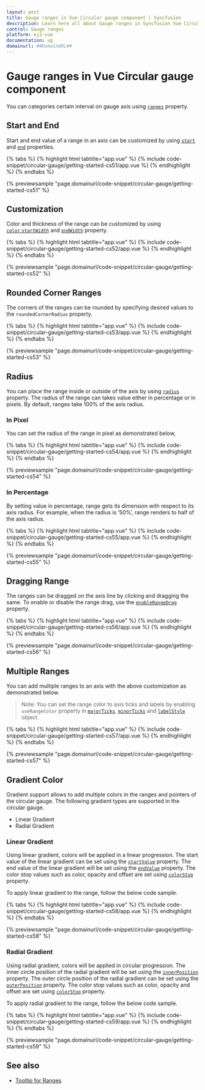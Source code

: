 ```yaml
---
layout: post
title: Gauge ranges in Vue Circular gauge component | Syncfusion
description: Learn here all about Gauge ranges in Syncfusion Vue Circular gauge component of Syncfusion Essential JS 2 and more.
control: Gauge ranges 
platform: ej2-vue
documentation: ug
domainurl: ##DomainURL##
---
```


# Gauge ranges in Vue Circular gauge component

You can categories certain interval on gauge axis using [`ranges`](https://ej2.syncfusion.com/vue/documentation/api/circular-gauge/range/#properties) property.

## Start and End

Start and end value of a range in an axis can be customized by using [`start`](https://ej2.syncfusion.com/vue/documentation/api/circular-gauge/range/#start-number) and [`end`](https://ej2.syncfusion.com/vue/documentation/api/circular-gauge/range/#end-number) properties.

{% tabs %}
{% highlight html tabtitle="app.vue" %}
{% include code-snippet/circular-gauge/getting-started-cs51/app.vue %}
{% endhighlight %}
{% endtabs %}
        
{% previewsample "page.domainurl/code-snippet/circular-gauge/getting-started-cs51" %}

## Customization

Color and thickness of the range can be customized by using [`color`](https://ej2.syncfusion.com/vue/documentation/api/circular-gauge/range/#color-string),[`startWidth`](https://ej2.syncfusion.com/vue/documentation/api/circular-gauge/range/#startwidth-number) and [`endWidth`](https://ej2.syncfusion.com/vue/documentation/api/circular-gauge/range/#endwidth-number) property.

{% tabs %}
{% highlight html tabtitle="app.vue" %}
{% include code-snippet/circular-gauge/getting-started-cs52/app.vue %}
{% endhighlight %}
{% endtabs %}
        
{% previewsample "page.domainurl/code-snippet/circular-gauge/getting-started-cs52" %}

## Rounded Corner Ranges

The corners of the ranges can be rounded by specifying desired values to the `roundedCornerRadius` property.

{% tabs %}
{% highlight html tabtitle="app.vue" %}
{% include code-snippet/circular-gauge/getting-started-cs53/app.vue %}
{% endhighlight %}
{% endtabs %}
        
{% previewsample "page.domainurl/code-snippet/circular-gauge/getting-started-cs53" %}


## Radius

You can place the range inside or outside of the axis by using [`radius`](https://ej2.syncfusion.com/vue/documentation/api/circular-gauge/range/#radius-string)
property. The radius of the range can takes value either in percentage or in pixels. By default, ranges
take 100% of the axis radius.

### In Pixel

You can set the radius of the range in pixel as demonstrated below,

{% tabs %}
{% highlight html tabtitle="app.vue" %}
{% include code-snippet/circular-gauge/getting-started-cs54/app.vue %}
{% endhighlight %}
{% endtabs %}
        
{% previewsample "page.domainurl/code-snippet/circular-gauge/getting-started-cs54" %}


### In Percentage

By setting value in percentage, range gets its dimension with respect to its axis radius.
For example, when the radius is ‘50%’, range renders to half of the axis radius.

{% tabs %}
{% highlight html tabtitle="app.vue" %}
{% include code-snippet/circular-gauge/getting-started-cs55/app.vue %}
{% endhighlight %}
{% endtabs %}
        
{% previewsample "page.domainurl/code-snippet/circular-gauge/getting-started-cs55" %}

## Dragging Range

The ranges can be dragged on the axis line by clicking and dragging the same. To enable or disable the range drag, use the [`enableRangeDrag`](https://ej2.syncfusion.com/vue/documentation/api/circular-gauge/circularGaugeModel/#enablerangedrag) property.

{% tabs %}
{% highlight html tabtitle="app.vue" %}
{% include code-snippet/circular-gauge/getting-started-cs56/app.vue %}
{% endhighlight %}
{% endtabs %}
        
{% previewsample "page.domainurl/code-snippet/circular-gauge/getting-started-cs56" %}

## Multiple Ranges

You can add multiple ranges to an axis with the above customization as demonstrated below.

>Note: You can set the range color to axis ticks and labels by enabling `useRangeColor` property in [`majorTicks`](https://ej2.syncfusion.com/vue/documentation/api/circular-gauge/tick/),
[`minorTicks`](https://ej2.syncfusion.com/vue/documentation/api/circular-gauge/tick/) and [`labelStyle`](https://ej2.syncfusion.com/vue/documentation/api/circular-gauge/label/) object.

{% tabs %}
{% highlight html tabtitle="app.vue" %}
{% include code-snippet/circular-gauge/getting-started-cs57/app.vue %}
{% endhighlight %}
{% endtabs %}
        
{% previewsample "page.domainurl/code-snippet/circular-gauge/getting-started-cs57" %}

## Gradient Color

Gradient support allows to add multiple colors in the ranges and pointers of the circular gauge. The following gradient types are supported in the circular gauge.

* Linear Gradient
* Radial Gradient

### Linear Gradient

Using linear gradient, colors will be applied in a linear progression. The start value of the linear gradient can be set using the [`startValue`](https://ej2.syncfusion.com/vue/documentation/api/circular-gauge/linearGradient/#startvalue) property. The end value of the linear gradient will be set using the [`endValue`](https://ej2.syncfusion.com/vue/documentation/api/circular-gauge/linearGradient/#endvalue) property. The color stop values such as color, opacity and offset are set using [`colorStop`](https://ej2.syncfusion.com/vue/documentation/api/circular-gauge/linearGradient/#colorstop) property.

To apply linear gradient to the range, follow the below code sample.

{% tabs %}
{% highlight html tabtitle="app.vue" %}
{% include code-snippet/circular-gauge/getting-started-cs58/app.vue %}
{% endhighlight %}
{% endtabs %}
        
{% previewsample "page.domainurl/code-snippet/circular-gauge/getting-started-cs58" %}

### Radial Gradient

Using radial gradient, colors will be applied in circular progression. The inner circle position of the radial gradient will be set using the [`innerPosition`](https://ej2.syncfusion.com/vue/documentation/api/circular-gauge/radialGradient/#innerposition) property. The outer circle position of the radial gradient can be set using the [`outerPosition`](https://ej2.syncfusion.com/vue/documentation/api/circular-gauge/radialGradient/#outerposition) property. The color stop values such as color, opacity and offset are set using [`colorStop`](https://ej2.syncfusion.com/vue/documentation/api/circular-gauge/radialGradient/#colorstop) property.

To apply radial gradient to the range, follow the below code sample.

{% tabs %}
{% highlight html tabtitle="app.vue" %}
{% include code-snippet/circular-gauge/getting-started-cs59/app.vue %}
{% endhighlight %}
{% endtabs %}
        
{% previewsample "page.domainurl/code-snippet/circular-gauge/getting-started-cs59" %}

## See also

* [Tooltip for Ranges](https://ej2.syncfusion.com/documentation/circular-gauge/gauge-user-interaction/tooltip-for-ranges-and-annotations/)